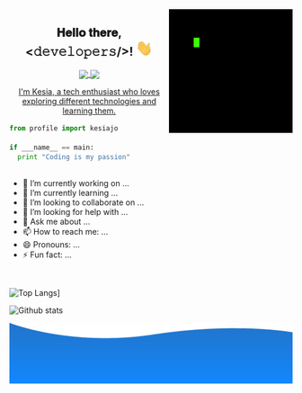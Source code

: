 <img align="right" src="./images/tenor.gif">
<div align="center">
<h2 align="center"> 𝐇𝐞𝐥𝐥𝐨 𝐭𝐡𝐞𝐫𝐞, <𝚍𝚎𝚟𝚎𝚕𝚘𝚙𝚎𝚛𝚜/>! <img src="./images/Hi.gif" width="30px"></h2>

<a href= "https://www.linkedin.com/in/kesia-joies/"><img align="center" src="https://img.shields.io/badge/-LinkedIn-blue?style=flat&logo=Linkedin&logoColor=white&link=https://www.linkedin.com/in/kesia-joies/">
<a href= "mailto:kesiajoies@gmail.com"><img align="center" src="https://img.shields.io/badge/-Gmail-c14438?style=flat&logo=Gmail&logoColor=white&link=mailto:kesiajoies@gmail.com"> 
</div>

<p align="center"> I'm Kesia, a tech enthusiast who loves exploring different technologies and learning them. </p>
  
```python
from profile import kesiajo

if ___name__ == main:
  print "Coding is my passion"
  

```



- 🔭 I’m currently working on ...
- 🌱 I’m currently learning ...
- 👯 I’m looking to collaborate on ...
- 🤔 I’m looking for help with ...
- 💬 Ask me about ...
- 📫 How to reach me: ...
- 😄 Pronouns: ...
- ⚡ Fun fact: ...

<br>

![Top Langs](https://github-readme-stats.vercel.app/api/top-langs/?username=kesiajo&theme=radical&layout=compact)]

![Github stats](https://github-readme-stats.vercel.app/api?username=kesiajo&theme=jolly&show_icons=true&count_private=true)   

![alt text](./images/bottom.png)
